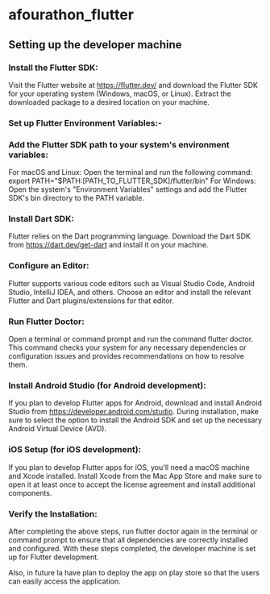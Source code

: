 # afourathon_flutter

## Setting up the developer machine

### Install the Flutter SDK:

Visit the Flutter website at https://flutter.dev/ and download the Flutter SDK for your operating system (Windows, macOS, or Linux).
Extract the downloaded package to a desired location on your machine.

### Set up Flutter Environment Variables:-

### Add the Flutter SDK path to your system's environment variables:
For macOS and Linux: Open the terminal and run the following command: export PATH="$PATH:[PATH_TO_FLUTTER_SDK]/flutter/bin"
For Windows: Open the system's "Environment Variables" settings and add the Flutter SDK's bin directory to the PATH variable.

### Install Dart SDK:
Flutter relies on the Dart programming language. Download the Dart SDK from https://dart.dev/get-dart and install it on your machine.

### Configure an Editor:
Flutter supports various code editors such as Visual Studio Code, Android Studio, IntelliJ IDEA, and others.
Choose an editor and install the relevant Flutter and Dart plugins/extensions for that editor.

### Run Flutter Doctor:
Open a terminal or command prompt and run the command flutter doctor. This command checks your system for any necessary dependencies or configuration issues and provides recommendations on how to resolve them.

### Install Android Studio (for Android development):
If you plan to develop Flutter apps for Android, download and install Android Studio from https://developer.android.com/studio.
During installation, make sure to select the option to install the Android SDK and set up the necessary Android Virtual Device (AVD).

### iOS Setup (for iOS development):
If you plan to develop Flutter apps for iOS, you'll need a macOS machine and Xcode installed.
Install Xcode from the Mac App Store and make sure to open it at least once to accept the license agreement and install additional components.

### Verify the Installation:
After completing the above steps, run flutter doctor again in the terminal or command prompt to ensure that all dependencies are correctly installed and configured.
With these steps completed, the developer machine is set up for Flutter development.

Also, in future Ia have plan to deploy the app on play store so that the users can easily access the application.
